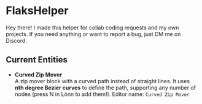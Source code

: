 # FlaksHelper
Hey there! I made this helper for collab coding requests and my own projects. If you need anything or want to report a bug, just DM me on Discord.

## Current Entities
- **Curved Zip Mover**  
    A zip mover block with a curved path instead of straight lines. It uses **nth degree Bézier curves** to define the path, supporting any number of nodes (press N in Lönn to add them!). Editor name: `Curved Zip Mover`